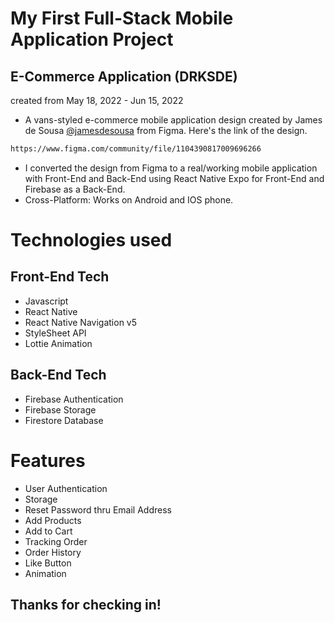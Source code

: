 # My First Full-Stack Mobile Application Project
## E-Commerce Application (DRKSDE) 
created from May 18, 2022 -  Jun 15, 2022
- A vans-styled e-commerce mobile application design created by James de Sousa [@jamesdesousa](https://www.figma.com/@jamesdesousa) from Figma. 
Here's the link of the design. 
```bash
https://www.figma.com/community/file/1104390817009696266
```

- I converted the design from Figma to a real/working mobile application with Front-End and Back-End using React Native Expo for Front-End and Firebase as a Back-End.
- Cross-Platform: Works on Android and IOS phone.

# Technologies used
## Front-End Tech
- Javascript
- React Native
- React Native Navigation v5
- StyleSheet API
- Lottie Animation

## Back-End Tech
- Firebase Authentication
- Firebase Storage
- Firestore Database

# Features
- User Authentication
- Storage
- Reset Password thru Email Address
- Add Products
- Add to Cart
- Tracking Order
- Order History
- Like Button
- Animation

## Thanks for checking in!
